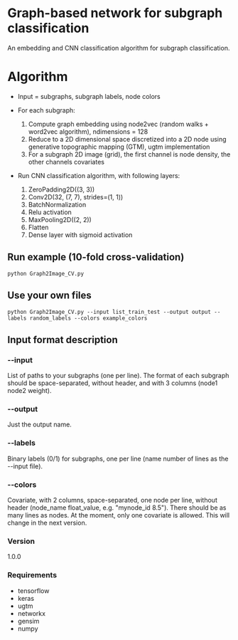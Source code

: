 # Graph-based network for subgraph classification
An embedding and CNN classification algorithm for subgraph classification.

# Algorithm
- Input = subgraphs, subgraph labels, node colors
- For each subgraph:

  1. Compute graph embedding using node2vec (random walks + word2vec algorithm), ndimensions = 128
  2. Reduce to a 2D dimensional space discretized into a 2D node using generative topographic mapping (GTM), ugtm implementation
  3. For a subgraph 2D image (grid), the first channel is node density, the other channels covariates
  
- Run CNN classification algorithm, with following layers:

  1. ZeroPadding2D((3, 3))
  2. Conv2D(32, (7, 7), strides=(1, 1))
  3. BatchNormalization
  4. Relu activation
  5. MaxPooling2D((2, 2))
  6. Flatten
  7. Dense layer with sigmoid activation
 

## Run example (10-fold cross-validation)
```
python Graph2Image_CV.py
```

## Use your own files
```
python Graph2Image_CV.py --input list_train_test --output output --labels random_labels --colors example_colors
```

## Input format description

### --input
List of paths to your subgraphs (one per line). The format of each subgraph should be space-separated, without header, and with 3 columns (node1 node2 weight).

### --output
Just the output name.

### --labels 
Binary labels (0/1) for subgraphs, one per line (name number of lines as the --input file).

### --colors
Covariate, with 2 columns, space-separated, one node per line, without header (node_name float_value, e.g. "mynode_id 8.5"). There should be as many lines as nodes. At the moment, only one covariate is allowed. This will change in the next version.

### Version
1.0.0

### Requirements
- tensorflow
- keras
- ugtm
- networkx
- gensim
- numpy

